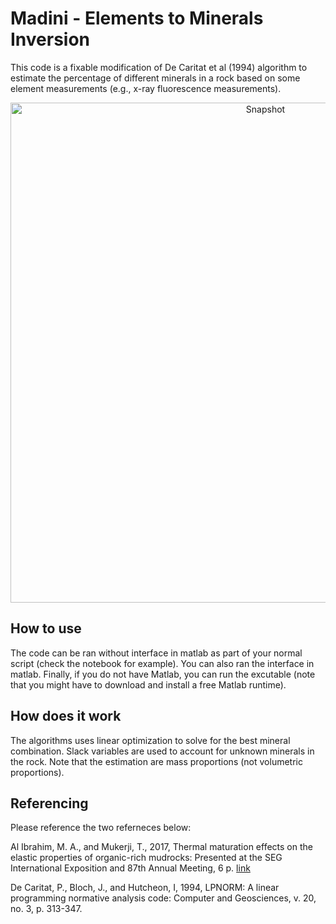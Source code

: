 # Madini - Elements to Minerals Inversion

This code is a fixable modification of De Caritat et al (1994) algorithm to estimate the percentage of different minerals in a rock based on some element measurements (e.g., x-ray fluorescence measurements). 

<div align="center">
    <img width=800 src="https://github.com/MosGeo/Madini/blob/master/ReadmeFiles/Snapshot.png" alt="Snapshot" title="Snapshot of software"</img>
</div>


## How to use
The code can be ran without interface in matlab as part of your normal script (check the notebook for example). You can also ran the interface in matlab. Finally, if you do not have Matlab, you can run the excutable (note that you might have to download and install a free Matlab runtime).

## How does it work

The algorithms uses linear optimization to solve for the best mineral combination. Slack variables are used to account for unknown minerals in the rock. Note that the estimation are mass proportions (not volumetric proportions). 

## Referencing
Please reference the two referneces below:

Al Ibrahim, M. A., and Mukerji, T., 2017, Thermal maturation effects on the elastic properties of organic-rich mudrocks: Presented at the SEG International Exposition and 87th Annual Meeting, 6 p. [link](https://library.seg.org/doi/abs/10.1190/segam2017-17790635.1)

De Caritat, P., Bloch, J., and Hutcheon, I, 1994, LPNORM: A linear programming normative analysis code: Computer and Geosciences, v. 20, no. 3, p. 313-347.
